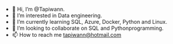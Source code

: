 - 👋 Hi, I’m @Tapiwann.
- 👀 I’m interested in Data engineering. 
- 🌱 I’m currently learning SQL, Azure, Docker, Python and Linux. 
- 💞️ I’m looking to collaborate on SQL and Pythonprogramming.
- 📫 How to reach me tapiwann@hotmail.com

<!---
Tapiwann/Tapiwann is a ✨ special ✨ repository because its `README.md` (this file) appears on your GitHub profile.
You can click the Preview link to take a look at your changes.
--->

